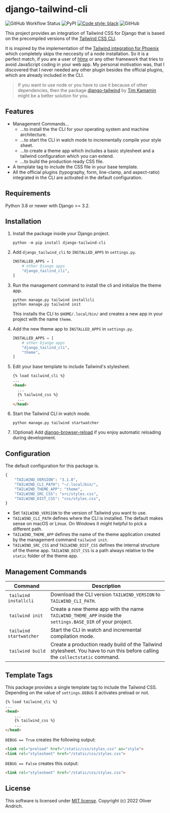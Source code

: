 # django-tailwind-cli

![GitHub Workflow Status](https://img.shields.io/github/workflow/status/oliverandrich/django-tailwind-cli/CI?style=for-the-badge)
![PyPI](https://img.shields.io/pypi/v/django-tailwind-cli?style=for-the-badge)
[![Code style: black](https://img.shields.io/badge/code%20style-black-000000.svg?style=for-the-badge)](https://github.com/psf/black)
![GitHub](https://img.shields.io/github/license/oliverandrich/django-tailwind-cli?style=for-the-badge)

This project provides an integration of Tailwind CSS for Django that is based on the precompiled versions of the [Tailwind CSS CLI](https://tailwindcss.com/blog/standalone-cli).

It is inspired by the implementation of the [Tailwind integration for Phoenix](https://github.com/phoenixframework/tailwind) which completely skips the neccesity of a node installation. So it is a perfect match, if you are a user of [htmx](https://htmx.org) or any other framework that tries to avoid JavaScript coding in your web app. My personal motivation was, that I discovered that I never needed any other plugin besides the official plugins, which are already included in the CLI.

> If you want to use node or you have to use it because of other dependencies, then the package [django-tailwind](https://github.com/timonweb/django-tailwind) by [Tim Kamamin](https://github.com/timonweb) might be a better solution for you.

## Features

- Management Commands...
  - ...to install the the CLI for your operating system and machine architecture.
  - ...to start the CLI in watch mode to incrementally compile your style sheet.
  - ...to create a theme app which includes a basic stylesheet and a tailwind configuration which you can extend.
  - ...to build the production ready CSS file.
- A template tag to include the CSS file in your base template.
- All the official plugins (typography, form, line-clamp, and aspect-ratio) integrated in the CLI are activated in the default configuration.

## Requirements

Python 3.8 or newer with Django >= 3.2.

## Installation

1. Install the package inside your Django project.

    ```shell
    python -m pip install django-tailwind-cli
    ```

2. Add `django_tailwind_cli` to `INSTALLED_APPS` in `settings.py`.

    ```python
    INSTALLED_APPS = [
        # other Django apps
        "django_tailind_cli",
    ]
    ```

3. Run the management command to install the cli and initialize the theme app.

    ```shell
    python manage.py tailwind installcli
    python manage.py tailwind init
    ```

    This installs the CLI to `$HOME/.local/bin/` and creates a new app in your project with the name `theme`.

4. Add the new theme app to `INSTALLED_APPS` in `settings.py`.

    ```python
    INSTALLED_APPS = [
        # other Django apps
        "django_tailind_cli",
        "theme",
    ]
    ```

5. Edit your base template to include Tailwind's stylesheet.

    ```html
    {% load tailwind_cli %}
   ...
   <head>
      ...
      {% tailwind_css %}
      ...
   </head>
    ```

6. Start the Tailwind CLI in watch mode.

    ```shell
    python manage.py tailwind startwatcher
    ```

7. (Optional) Add [django-browser-reload](https://github.com/adamchainz/django-browser-reload) if you enjoy automatic reloading during development.

## Configuration

The default configuration for this package is.

```python
{
    "TAILWIND_VERSION": "3.1.8",
    "TAILWIND_CLI_PATH": "~/.local/bin/",
    "TAILWIND_THEME_APP": "theme",
    "TAILWIND_SRC_CSS": "src/styles.css",
    "TAILWIND_DIST_CSS": "css/styles.css",
}
```

- Set `TAILWIND_VERSION` to the version of Tailwind you want to use.
- `TAILWIND_CLI_PATH` defines where the CLI is installed. The default makes sense on macOS or Linux. On Windows it might helpful to pick a different path.
- `TAILWIND_THEME_APP` defines the name of the theme application created by the management command `tailwind init`.
- `TAILWIND_SRC_CSS` and `TAILWIND_DIST_CSS` defines the internal structure of the theme app. `TAILWIND_DIST_CSS` is a path always relative to the `static` folder of the theme app.

## Management Commands

| Command                 | Description                                                         |
| ----------------------- | ------------------------------------------------------------------- |
| `tailwind installcli`   | Download the CLI version `TAILWIND_VERSION` to `TAILWIND_CLI_PATH`. |
| `tailwind init`         | Create a new theme app with the name `TAILWIND_THEME_APP` inside the `settings.BASE_DIR` of your project. |
| `tailwind startwatcher` | Start the CLI in watch and incremental compilation mode.            |
| `tailwind build`        | Create a production ready build of the Tailwind stylesheet. You have to run this before calling the `collectstatic` command. |

## Template Tags

This package provides a single template tag to include the Tailwind CSS. Depending on the value of `settings.DEBUG` it activates preload or not.

```html
{% load tailwind_cli %}
...
<head>
    ...
    {% tailwind_css %}
    ...
</head>
```

`DEBUG == True` creates the following output:

```html
<link rel="preload" href="/static/css/styles.css" as="style">
<link rel="stylesheet" href="/static/css/styles.css">
```

`DEBUG == False` creates this output:

```html
<link rel="stylesheet" href="/static/css/styles.css">
```

## License

This software is licensed under [MIT license](https://github.com/oliverandrich/django-tailwind-cli/blob/main/LICENSE). Copyright (c) 2022 Oliver Andrich.
